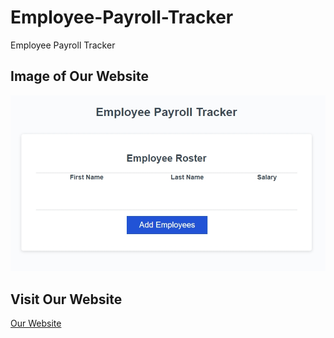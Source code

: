 # Employee-Payroll-Tracker

Employee Payroll Tracker
 
## Image of Our Website
 
<img src="./assets/images/payrollWebsite.jpg" alt="Employee Payroll Tracker Website image"/>
 
## Visit Our Website
 
[Our Website](https://bradburr-github.github.io/Employee-Payroll-Tracker/index.html)
 